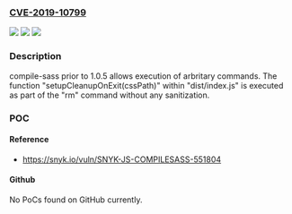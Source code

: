 ### [CVE-2019-10799](https://cve.mitre.org/cgi-bin/cvename.cgi?name=CVE-2019-10799)
![](https://img.shields.io/static/v1?label=Product&message=compile-sass&color=blue)
![](https://img.shields.io/static/v1?label=Version&message=n%2Fa&color=blue)
![](https://img.shields.io/static/v1?label=Vulnerability&message=Command%20Injection&color=brighgreen)

### Description

compile-sass prior to 1.0.5 allows execution of arbritary commands. The function "setupCleanupOnExit(cssPath)" within "dist/index.js" is executed as part of the "rm" command without any sanitization.

### POC

#### Reference
- https://snyk.io/vuln/SNYK-JS-COMPILESASS-551804

#### Github
No PoCs found on GitHub currently.

